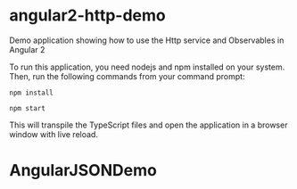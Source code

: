 # angular2-http-demo
Demo application showing how to use the Http service and Observables in Angular 2

To run this application, you need nodejs and npm installed on your system. Then, run the following commands from your command prompt:

`npm install`

`npm start`

This will transpile the TypeScript files and open the application in a browser window with live reload.
# AngularJSONDemo
